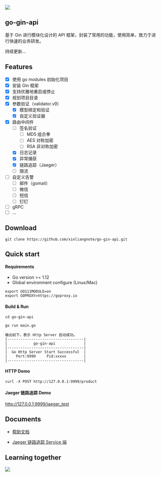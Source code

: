 ![](https://github.com/xinliangnote/Go/blob/master/03-go-gin-api%20%5B%E6%96%87%E6%A1%A3%5D/images/go-gin-api-logo.png)

## go-gin-api

基于 Gin 进行模块化设计的 API 框架，封装了常用的功能，使用简单，致力于进行快速的业务研发。

持续更新... 

## Features

- [x] 使用 go modules 初始化项目
- [x] 安装 Gin 框架
- [x] 支持优雅地重启或停止
- [x] 规划项目目录
- [x] 参数验证（validator.v9）
    - [x] 模型绑定和验证
    - [x] 自定义验证器
- [x] 路由中间件
    - [ ] 签名验证
        - [ ] MD5 组合拳
        - [ ] AES 对称加密
        - [ ] RSA 非对称加密
    - [x] 日志记录
    - [x] 异常捕获
    - [x] 链路追踪（Jaeger）
    - [ ] 限流
- [ ] 自定义告警
    - [ ] 邮件（gomail）
    - [ ] 微信
    - [ ] 短信
    - [ ] 钉钉
- [ ] gRPC
- [ ] ...

## Download

```
git clone https://github.com/xinliangnote/go-gin-api.git
```

## Quick start

#### Requirements

- Go version >= 1.12
- Global environment configure (Linux/Mac)

```
export GO111MODULE=on
export GOPROXY=https://goproxy.io
```

#### Build & Run

```
cd go-gin-api

go run main.go

输出如下，表示 Http Server 启动成功。
|-----------------------------------|
|            go-gin-api             |
|-----------------------------------|
|  Go Http Server Start Successful  |
|    Port:9999     Pid:xxxxx        |
|-----------------------------------|
```

#### HTTP Demo

```
curl -X POST http://127.0.0.1:9999/product
```

#### Jaeger 链路追踪 Demo

http://127.0.0.1:9999/jaeger_test

## Documents

- [帮助文档](https://github.com/xinliangnote/Go/tree/master/03-go-gin-api%20%5B文档%5D/)

- [Jaeger 链路追踪 Service 端](https://github.com/xinliangnote/go-jaeger-demo)

## Learning together

![](https://github.com/xinliangnote/Go/blob/master/00-基础语法/images/qr.jpg)

